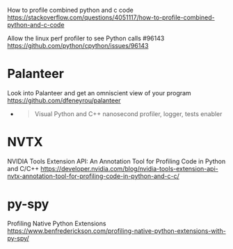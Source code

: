 
How to profile combined python and c code https://stackoverflow.com/questions/4051117/how-to-profile-combined-python-and-c-code

Allow the linux perf profiler to see Python calls #96143 https://github.com/python/cpython/issues/96143

# Palanteer

Look into Palanteer and get an omniscient view of your program https://github.com/dfeneyrou/palanteer
- > Visual Python and C++ nanosecond profiler, logger, tests enabler

# NVTX

NVIDIA Tools Extension API: An Annotation Tool for Profiling Code in Python and C/C++ https://developer.nvidia.com/blog/nvidia-tools-extension-api-nvtx-annotation-tool-for-profiling-code-in-python-and-c-c/

# py-spy

Profiling Native Python Extensions https://www.benfrederickson.com/profiling-native-python-extensions-with-py-spy/
